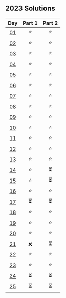 ## 2023 Solutions

|              Day              | Part 1 | Part 2 |
| :---------------------------: | :----: | :----: |
| [01](day_01/day_01_solver.ts) |   ⭐   |   ⭐   |
| [02](day_02/day_02_solver.ts) |   ⭐   |   ⭐   |
| [03](day_03/day_03_solver.ts) |   ⭐   |   ⭐   |
| [04](day_04/day_04_solver.ts) |   ⭐   |   ⭐   |
| [05](day_05/day_05_solver.ts) |   ⭐   |   ⭐   |
| [06](day_06/day_06_solver.ts) |   ⭐   |   ⭐   |
| [07](day_07/day_07_solver.ts) |   ⭐   |   ⭐   |
| [08](day_08/day_08_solver.ts) |   ⭐   |   ⭐   |
| [09](day_09/day_09_solver.ts) |   ⭐   |   ⭐   |
| [10](day_10/day_10_solver.ts) |   ⭐   |   ⭐   |
| [11](day_11/day_11_solver.ts) |   ⭐   |   ⭐   |
| [12](day_12/day_12_solver.ts) |   ⭐   |   ⭐   |
| [13](day_13/day_13_solver.ts) |   ⭐   |   ⭐   |
| [14](day_14/day_14_solver.ts) |   ⭐   |   ⏳   |
| [15](day_15/day_15_solver.ts) |   ⭐   |   ⏳   |
| [16](day_16/day_16_solver.ts) |   ⭐   |   ⭐   |
|            [17]()             |   ⏳   |   ⏳   |
| [18](day_18/day_18_solver.ts) |   ⭐   |   ⭐   |
| [19](day_19/day_19_solver.ts) |   ⭐   |   ⭐   |
| [20](day_20/day_20_solver.ts) |   ⭐   |   ⭐   |
| [21](day_21/day_21_solver.ts) |   ❌   |   ⏳   |
| [22](day_22/day_22.solver.ts) |   ⭐   |   ⭐   |
| [23](day_23/day_23.sovler.ts) |   ⭐   |   ⭐   |
|            [24]()             |   ⏳   |   ⏳   |
|            [25]()             |   ⏳   |   ⏳   |
